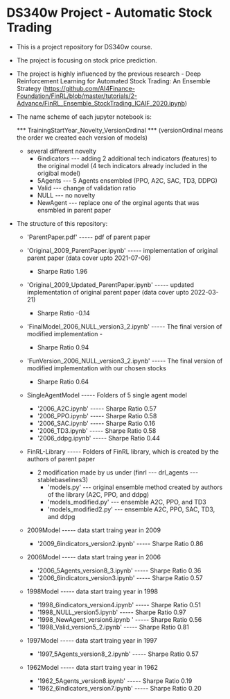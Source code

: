# DS340w Project - Automatic Stock Trading

- This is a project repository for DS340w course. 
- The project is focusing on stock price prediction. 

- The project is highly influenced by the previous research - Deep Reinforcement Learning for Automated Stock Trading: An Ensemble Strategy (https://github.com/AI4Finance-Foundation/FinRL/blob/master/tutorials/2-Advance/FinRL_Ensemble_StockTrading_ICAIF_2020.ipynb)

- The name scheme of each jupyter notebook is: 

  *** TrainingStartYear_Novelty_VersionOrdinal ***  (versionOrdinal means the order we created each version of models)
  - several different novelty
    - 6indicators --- adding 2 additional tech indicators (features) to the original model (4 tech indicators already included in the origibal model)
    - 5Agents --- 5 Agents ensembled (PPO, A2C, SAC, TD3, DDPG)
    - Valid --- change of validation ratio
    - NULL --- no novelty
    - NewAgent --- replace one of the orginal agents that was ensmbled in parent paper

- The structure of this repository:
  - 'ParentPaper.pdf' ----- pdf of parent paper
  - 'Original_2009_ParentPaper.ipynb' ----- implementation of original parent paper (data cover upto 2021-07-06)
    - Sharpe Ratio 1.96 
  - 'Original_2009_Updated_ParentPaper.ipynb' ----- updated implementation of original parent paper (data cover upto 2022-03-21)
    - Sharpe Ratio -0.14 
  - 'FinalModel_2006_NULL_version3_2.ipynb' ----- The final version of modified implementation -
    - Sharpe Ratio 0.94
  - 'FunVersion_2006_NULL_version3_2.ipynb' ----- The final version of modified implementation with our chosen stocks
    - Sharpe Ratio 0.64

  - SingleAgentModel ----- Folders of 5 single agent model
    - '2006_A2C.ipynb' ----- Sharpe Ratio 0.57
    - '2006_PPO.ipynb' ----- Sharpe Ratio 0.58
    - '2006_SAC.ipynb' ----- Sharpe Ratio 0.16
    - '2006_TD3.ipynb' ----- Sharpe Ratio 0.58
    - '2006_ddpg.ipynb' ----- Sharpe Ratio 0.44

  - FinRL-Library ----- Folders of FinRL library, which is created by the authors of parent paper
    - 2 modification made by us under (finrl --- drl_agents --- stablebaselines3)
      - 'models.py' --- original ensemble method created by authors of the library (A2C, PPO, and ddpg)
      - 'models_modified.py' --- ensemble A2C, PPO, and TD3
      - 'models_modified2.py' --- ensemble A2C, PPO, SAC, TD3, and ddpg

  - 2009Model ----- data start traing year in 2009
    - '2009_6indicators_version2.ipynb' ----- Sharpe Ratio 0.86

  - 2006Model ----- data start traing year in 2006
    - '2006_5Agents_version8_3.ipynb' ----- Sharpe Ratio 0.36
    - '2006_6indicators_version3.ipynb' ----- Sharpe Ratio 0.57

  - 1998Model ----- data start traing year in 1998
    - '1998_6indicators_version4.ipynb' ----- Sharpe Ratio 0.51
    - '1998_NULL_version5.ipynb' ----- Sharpe Ratio 0.97
    - '1998_NewAgent_version6.ipynb ' ----- Sharpe Ratio 0.56
    - '1998_Valid_version5_2.ipynb' ----- Sharpe Ratio 0.81

  - 1997Model ----- data start traing year in 1997
    - '1997_5Agents_version8_2.ipynb' ----- Sharpe Ratio 0.57

  - 1962Model ----- data start traing year in 1962
    - '1962_5Agents_version8.ipynb' ----- Sharpe Ratio 0.19
    - '1962_6Indicators_version7.ipynb' ----- Sharpe Ratio 0.20
